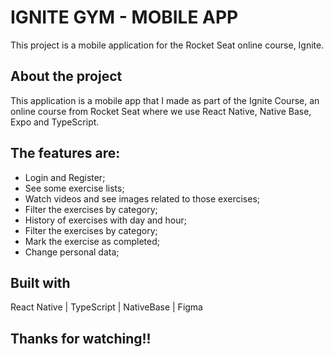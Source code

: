 # IGNITE GYM - MOBILE APP

This project is a mobile application for the Rocket Seat online course, Ignite.

## About the project

This application is a mobile app that I made as part of the Ignite Course, an online course from Rocket Seat where we use React Native, Native Base, Expo and TypeScript.

## The features are:

- Login and Register;
- See some exercise lists;
- Watch videos and see images related to those exercises;
- Filter the exercises by category;
- History of exercises with day and hour;
- Filter the exercises by category;
- Mark the exercise as completed;
- Change personal data;

## Built with

React Native | TypeScript | NativeBase | Figma

## Thanks for watching!!
